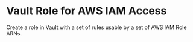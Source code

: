 # Vault Role for AWS IAM Access

Create a role in Vault with a set of rules usable by a set of AWS IAM Role ARNs.